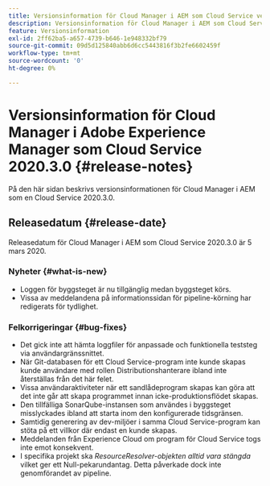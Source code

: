 ```yaml
---
title: Versionsinformation för Cloud Manager i AEM som Cloud Service version 2020.3.0
description: Versionsinformation för Cloud Manager i AEM som Cloud Service version 2020.3.0
feature: Versionsinformation
exl-id: 2ff62ba5-a657-4739-b646-1e948332bf79
source-git-commit: 09d5d125840abb6d6cc5443816f3b2fe6602459f
workflow-type: tm+mt
source-wordcount: '0'
ht-degree: 0%

---
```


# Versionsinformation för Cloud Manager i Adobe Experience Manager som Cloud Service 2020.3.0 {#release-notes}

På den här sidan beskrivs versionsinformationen för Cloud Manager i AEM som en Cloud Service 2020.3.0.

## Releasedatum {#release-date}

Releasedatum för Cloud Manager i AEM som Cloud Service 2020.3.0 är 5 mars 2020.

### Nyheter {#what-is-new}

* Loggen för byggsteget är nu tillgänglig medan byggsteget körs.
* Vissa av meddelandena på informationssidan för pipeline-körning har redigerats för tydlighet.

### Felkorrigeringar  {#bug-fixes}

* Det gick inte att hämta loggfiler för anpassade och funktionella teststeg via användargränssnittet.
* När Git-databasen för ett Cloud Service-program inte kunde skapas kunde användare med rollen Distributionshanterare ibland inte återställas från det här felet.
* Vissa användaraktiviteter när ett sandlådeprogram skapas kan göra att det inte går att skapa programmet innan icke-produktionsflödet skapas.
* Den tillfälliga SonarQube-instansen som användes i byggsteget misslyckades ibland att starta inom den konfigurerade tidsgränsen.
* Samtidig generering av dev-miljöer i samma Cloud Service-program kan stöta på ett villkor där endast en kunde skapas.
* Meddelanden från Experience Cloud om program för Cloud Service togs inte emot konsekvent.
* I specifika projekt ska *ResourceResolver-objekten alltid vara stängda* vilket ger ett Null-pekarundantag. Detta påverkade dock inte genomförandet av pipeline.
